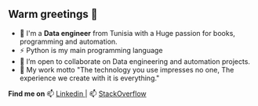 ## Warm greetings 👋

- 🤔 I'm a **Data engineer** from Tunisia with a Huge passion for books, programming and automation. 
- ⚡ Python is my main programming language
- 🔭 I’m open to collaborate on Data engineering and automation projects.
- 💬 My work motto "The technology you use impresses no one, The experience we create with it is everything."



**Find me on**
📫 <a href= "https://www.linkedin.com/in/mohamed-laroussi-metoui-590125183/" > Linkedin </a> | 
📫 <a href= "https://stackoverflow.com/users/12470170/metouitude" > StackOverflow </a>


<!--
**metoui-tude/metoui-tude** is a ✨ _special_ ✨ repository because its `README.md` (this file) appears on your GitHub profile.

Here are some ideas to get you started:

- 🔭 I’m currently working on ...
- 🌱 I’m currently learning ...
- 👯 I’m looking to collaborate on ...
- 🤔 I’m looking for help with ...
- 💬 Ask me about ...
- 📫 How to reach me: ...
- 😄 Pronouns: ...
- ⚡ Fun fact: ...
-->
